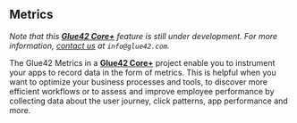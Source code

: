 ## Metrics

*Note that this [**Glue42 Core+**](https://glue42.com/core-plus/) feature is still under development. For more information, [contact us](https://glue42.com/contacts/) at `info@glue42.com`.*

The Glue42 Metrics in a [**Glue42 Core+**](https://glue42.com/core-plus/) project enable you to instrument your apps to record data in the form of metrics. This is helpful when you want to optimize your business processes and tools, to discover more efficient workflows or to assess and improve employee performance by collecting data about the user journey, click patterns, app performance and more.